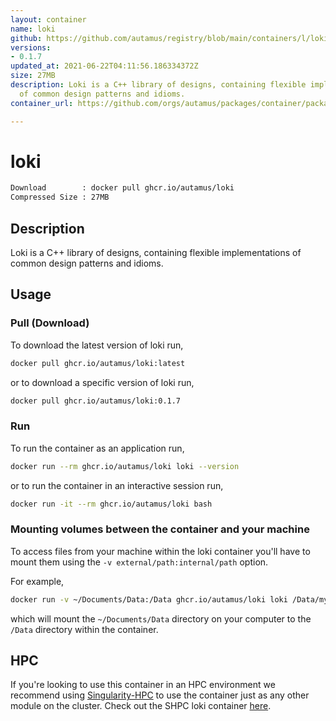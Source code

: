 ```yaml
---
layout: container
name: loki
github: https://github.com/autamus/registry/blob/main/containers/l/loki/spack.yaml
versions:
- 0.1.7
updated_at: 2021-06-22T04:11:56.186334372Z
size: 27MB
description: Loki is a C++ library of designs, containing flexible implementations
  of common design patterns and idioms.
container_url: https://github.com/orgs/autamus/packages/container/package/loki

---
```

# loki
```bash 
Download        : docker pull ghcr.io/autamus/loki
Compressed Size : 27MB
```

## Description
Loki is a C++ library of designs, containing flexible implementations of common design patterns and idioms.

## Usage
### Pull (Download)
To download the latest version of loki run,

```bash
docker pull ghcr.io/autamus/loki:latest
```

or to download a specific version of loki run,

```bash
docker pull ghcr.io/autamus/loki:0.1.7
```
### Run
To run the container as an application run,
```bash
docker run --rm ghcr.io/autamus/loki loki --version
```

or to run the container in an interactive session run,
```bash
docker run -it --rm ghcr.io/autamus/loki bash
```

### Mounting volumes between the container and your machine
To access files from your machine within the loki container you'll have to mount them using the `-v external/path:internal/path` option.

For example,
```bash
docker run -v ~/Documents/Data:/Data ghcr.io/autamus/loki loki /Data/myData.csv
```
which will mount the `~/Documents/Data` directory on your computer to the `/Data` directory within the container.

## HPC
If you're looking to use this container in an HPC environment we recommend using [Singularity-HPC](https://singularity-hpc.readthedocs.io) to use the container just as any other module on the cluster. Check out the SHPC loki container [here](https://singularityhub.github.io/singularity-hpc/r/ghcr.io-autamus-loki/).